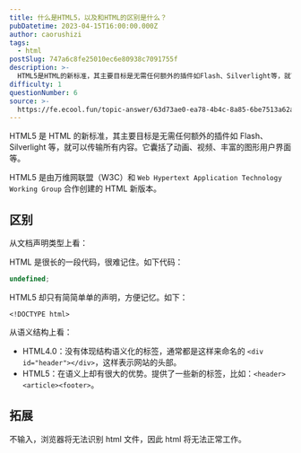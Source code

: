 ```yaml
---
title: 什么是HTML5，以及和HTML的区别是什么？
pubDatetime: 2023-04-15T16:00:00.000Z
author: caorushizi
tags:
  - html
postSlug: 747a6c8fe25010ec6e80938c7091755f
description: >-
  HTML5是HTML的新标准，其主要目标是无需任何额外的插件如Flash、Silverlight等，就可以传输所有内容。它囊括了动画、视频、丰富的图形用户界面等。HTML5是由万维网联盟（W3C）和`
difficulty: 1
questionNumber: 6
source: >-
  https://fe.ecool.fun/topic-answer/63d73ae0-ea78-4b4c-8a85-6be7513a62a4?orderBy=updateTime&order=desc&tagId=12
---
```


HTML5 是 HTML 的新标准，其主要目标是无需任何额外的插件如 Flash、Silverlight 等，就可以传输所有内容。它囊括了动画、视频、丰富的图形用户界面等。

HTML5 是由万维网联盟（W3C）和 `Web Hypertext Application Technology Working Group` 合作创建的 HTML 新版本。

## 区别

从文档声明类型上看：

HTML 是很长的一段代码，很难记住。如下代码：

```typescript
undefined;
```

HTML5 却只有简简单单的声明，方便记忆。如下：

    <!DOCTYPE html>

从语义结构上看：

- HTML4.0：没有体现结构语义化的标签，通常都是这样来命名的 `<div id="header"></div>`，这样表示网站的头部。
- HTML5：在语义上却有很大的优势。提供了一些新的标签，比如：`<header><article><footer>`。

## 拓展

不输入<!DOCTYPE html>，浏览器将无法识别 html 文件，因此 html 将无法正常工作。

